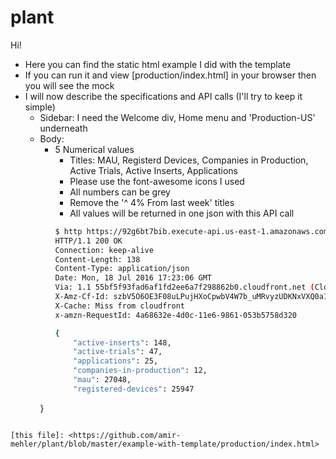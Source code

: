 # plant

Hi!

 - Here you can find the static html example I did with the template
 - If you can run it and view [production/index.html] in your browser then you will see the mock
 - I will now describe the specifications and API calls (I'll try to keep it simple)
   - Sidebar: I need the Welcome div, Home menu and 'Production-US' underneath
   - Body:
     - 5 Numerical values
       - Titles: MAU, Registerd Devices, Companies in Production, Active Trials, Active Inserts, Applications
       - Please use the font-awesome icons I used
       - All numbers can be grey
       - Remove the '^ 4% From last week' titles
       - All values will be returned in one json with this API call
       ```sh
       $ http https://92g6bt7bib.execute-api.us-east-1.amazonaws.com/dev/scalars
       HTTP/1.1 200 OK
       Connection: keep-alive
       Content-Length: 138
       Content-Type: application/json
       Date: Mon, 18 Jul 2016 17:23:06 GMT
       Via: 1.1 55bf5f93fad6af1fd2ee6a7f298862b0.cloudfront.net (CloudFront)
       X-Amz-Cf-Id: szbV5O6OE3F08uLPujHXoCpwbV4W7b_uMRvyzUDKNxVXQ0a1nELafg==
       X-Cache: Miss from cloudfront
       x-amzn-RequestId: 4a68632e-4d0c-11e6-9861-053b5758d320

       {
           "active-inserts": 148,
           "active-trials": 47,
           "applications": 25,
           "companies-in-production": 12,
           "mau": 27048,
           "registered-devices": 25947
      }
```

[this file]: <https://github.com/amir-mehler/plant/blob/master/example-with-template/production/index.html>

